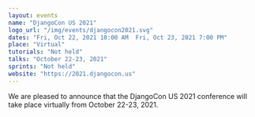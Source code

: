 ```yaml
---
layout: events
name: "DjangoCon US 2021"
logo_url: "/img/events/djangocon2021.svg"
dates: "Fri, Oct 22, 2021 10:00 AM  Fri, Oct 23, 2021 7:00 PM"
place: "Virtual"
tutorials: "Not held"
talks: "October 22-23, 2021"
sprints: "Not held"
website: "https://2021.djangocon.us"
---
```


We are pleased to announce that the DjangoCon US 2021 conference will take place virtually from October 22-23, 2021.
